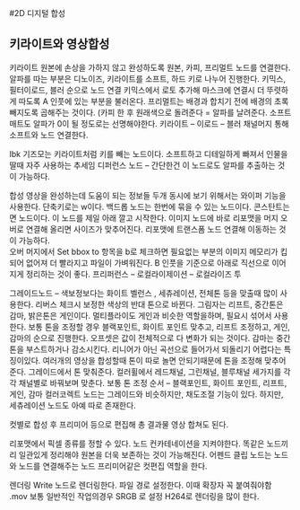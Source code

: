 #2D 디지털 합성
## 키라이트와 영상합성

키라이트 
원본에 손상을 가하지 않고 완성하도록 원본, 카피, 프리멀트 노드를 연결한다.
알파를 따는 부분은 디노이즈, 키라이트를 소프트, 하드 키로 나누어 진행한다.
키믹스, 필터이로드, 블러 순으로 노드 연결 
키믹스에서 로토 추가해 마스크에 연결시 더 뚜렷하게 따도록 A 인풋에 있는 부분을 불러온다.
프리멀트는 배경과 합치기 전에 배경의 초록 빼지도록 곱해주는 것이다.
(카피 한 후 원래색으로 돌려준다 = 알파를 날려준다.
소프트 매트도 알파가 0이 될 정도로는 선명해야한다.
키라이트 – 이로드 – 블러  채널머지 통해 소프트와 노드 연결한다.

Ibk 기즈모는 키라이트처럼 키를 빼는 노드이다.
소프트하고 디테일하게 빠져서 인물을 딸때 자주 사용하는 추세임
디퍼런스 노드 – 간단한건 이 노드로도 알파를 추출하는 것이 가능하다.

합성 영상을 완성하는데 도움이 되는 정보들
두개 동시에 보기 위해서는 와이퍼 기능을 사용한다. 단축키로는 w이다.
백드롭 노드는 한번에 묶을 수 있는 노드이다. 
콘스탄트는 면 노드이다. 이 노드를 제일 아래 깔고 시작한다. 
이미지 노드에 바로 리포맷을 머지 오버로 연결해 올리면 사이즈가 맞추어진다.
리포맷에 트랜스폼 노드 연결해 이동하는 것이 가능하다.  
오버 머지에서 Set bbox to 항목을 b로 체크하면 필요없는 부분의 이미지 메모리가 킵 되어 없어져 더 빨라지고 파일이 가벼워진다.
B 인풋을 기준으로 아래로 직선으로 이어지게 정리하는 것이 좋다.
프리퍼런스 – 로컬라이제이션 – 로컬라이즈 투 

그레이드노드 – 색보정보다는 화이트 벨런스 , 세츄레이션, 전체톤 등을 맞출때 많이 사용한다.
리버스 체크시 보정한 색상의 반대 톤으로 바뀐다.
그림자는 리프트, 중간톤은 감마, 밝은톤은 게인이다. 멀티플라이도 게인과 비슷한 역할을하며, 필요시 섞어서 사용한다.
보통 톤을 조정할 경우 블랙포인트, 화이트 포인트 맞추고, 리프트 조정하고, 게인, 감마의 순으로 진행한다.
오프셋은 값이 전체적으로 다 변화가 되는 것이다.
감마는 중간톤을 부스트하거나 감소시킨다. 리니어가 아닌 곡선으로 들어가서 되돌리기 어렵다는 특징이있다.
여러개의 영상을 합성할때 톤이 따로 놀면 안되기때문에 톤을 조정해 맞추어준다. 
그레이드에서 톤 맞춰준다. 컬러휠에서 레드채널, 그린채널, 블루채널 세가지를 각각 채널별로 바꿔보며 맞춘다. 
보통 톤 조정 순서 – 블랙포인트, 화이트 포인트, 리프트, 게인, 감마 
컬러코렉트 노드는 그레이드와 비슷하지만, 채도조절 기능이 있다.
하지만, 세츄레이션 노드도 아예 따로 존재한다.

컷별로 합성 후 프리미어 등으로 편집해 총 결과물 영상 합쳐도 된다.

리포맷에서 픽셀 종류를 정할 수 있다.
노드 컨카테네이션을 지켜야한다. 똑같은 노드끼리 일관있게 정리해야 원본을 더욱 보존하는 것이 가능해진다.
어펜드 클립 노드는 노드와 노드를 연결해주는 노드 프리미어같은 컷편집 역할을 한다.

렌더링 
Write 노드로 렌더링한다. 파일 경로 설정한다. 이때 확장자 꼭 붙여줘야함 .mov 
보통 일반적인 작업의경우 SRGB 로 설정 H264로 렌더링을 많이 한다.
